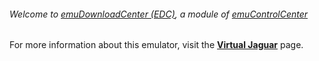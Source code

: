 ###### Welcome to [emuDownloadCenter (EDC)](https://github.com/PhoenixInteractiveNL/emuDownloadCenter/wiki/), a module of [emuControlCenter](https://github.com/PhoenixInteractiveNL/emuControlCenter/wiki/)

For more information about this emulator, visit the [**Virtual Jaguar**](https://github.com/PhoenixInteractiveNL/emuDownloadCenter/wiki/Emulator-virtualjaguar#menu) page.
